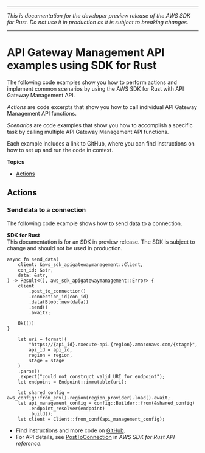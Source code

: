 --------

 *This is documentation for the developer preview release of the AWS SDK for Rust\. Do not use it in production as it is subject to breaking changes\.* 

--------

# API Gateway Management API examples using SDK for Rust<a name="rust_apigatewaymanagementapi_code_examples"></a>

The following code examples show you how to perform actions and implement common scenarios by using the AWS SDK for Rust with API Gateway Management API\.

*Actions* are code excerpts that show you how to call individual API Gateway Management API functions\.

*Scenarios* are code examples that show you how to accomplish a specific task by calling multiple API Gateway Management API functions\.

Each example includes a link to GitHub, where you can find instructions on how to set up and run the code in context\.

**Topics**
+ [Actions](#w14aac14b9c13c13)

## Actions<a name="w14aac14b9c13c13"></a>

### Send data to a connection<a name="apigatewaymanagementapi_PostToConnection_rust_topic"></a>

The following code example shows how to send data to a connection\.

**SDK for Rust**  
This documentation is for an SDK in preview release\. The SDK is subject to change and should not be used in production\.
  

```
async fn send_data(
    client: &aws_sdk_apigatewaymanagement::Client,
    con_id: &str,
    data: &str,
) -> Result<(), aws_sdk_apigatewaymanagement::Error> {
    client
        .post_to_connection()
        .connection_id(con_id)
        .data(Blob::new(data))
        .send()
        .await?;

    Ok(())
}

    let uri = format!(
        "https://{api_id}.execute-api.{region}.amazonaws.com/{stage}",
        api_id = api_id,
        region = region,
        stage = stage
    )
    .parse()
    .expect("could not construct valid URI for endpoint");
    let endpoint = Endpoint::immutable(uri);

    let shared_config = aws_config::from_env().region(region_provider).load().await;
    let api_management_config = config::Builder::from(&shared_config)
        .endpoint_resolver(endpoint)
        .build();
    let client = Client::from_conf(api_management_config);
```
+  Find instructions and more code on [GitHub](https://github.com/awsdocs/aws-doc-sdk-examples/tree/main/rust_dev_preview/apigatewaymanagement#code-examples)\. 
+  For API details, see [PostToConnection](https://docs.rs/releases/search?query=aws-sdk) in *AWS SDK for Rust API reference*\. 